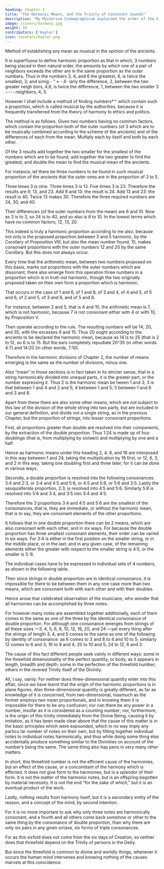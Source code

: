 ```yaml
---
heading: Chapter 3
title: "The Harmonic Means, and the Trinity of Consonant Sounds"
description: "My Mysterium Cosmographicum explained the order of the 5 solids in the world"
image: /covers/harmony.jpg
weight: 16
contributors: ['Kepler']
icon: /avatars/kepler.png
---
```





Method of establishing any mean as musical in the opinion of the ancients.

It is superfluous to define harmonic proportion as that in which, 3 numbers being placed in their natural order, the amounts by which one of a pair of neighbors exceeds the other are in the same proportion as the outer numbers. Thus in the numbers 3, 4, and 6 the greatest, 6, is twice the smallest, 3; and simig - " » - 4- larly the difference, 2, between the two greater neigh­
bors, 4,6, is twice the difference, 1, between the two smaller
3 :----
neighbors, 4, 3.


However I shall include a method of finding numbers*’^ which contain such a proportion, which is called musical by the authorities, because it is frequently transferred from the theory of harmony to ethics and politics. 

The method is as follows. Given two numbers having no common factors, which contain the proportion both of the outer numbers (of 3 which are to be musically combined according to the scheme of the ancients) and of the differences of each from the mean. Multiply each by itself and both by each other.

Of the 3 results add together the two smaller for the smallest of the numbers which are to be found; add together the two greater to find the greatest; and double the mean to find the musical mean of the ancients. 

For instance, let there be three numbers to be found in such musical proportion of the ancients that the outer ones are in the proportion of 3 to 5. 

Three times 3 is nine. Three times 3 is 13. Five times 3 is 23. Therefore the results are 9, 13, and 23. Add 9 and 13: the result is 24. Add 13 and 23: the result is 40. Twice 13 makes 30. Therefore the three required numbers are 24, 30, and 40. 

Their differences (of the outer numbers from the mean) are 6 and 10. Now as 3 is to 3, so 24 is to 40, and so also is 6 to 10. In the lowest terms which have no common factors, 12, 13, 20.

This indeed is truly a harmonic proportion according to me also, because not only is the proposed proportion between 3 and 5 harmonic, by the Corollary of Proposition VIII, but also the mean number found, 15, makes consonant proportions with the outer numbers 12 and 20 by the same Corollary. But this does not always occur.

Every time that the arithmetic mean, between two numbers proposed on this basis, marks out proportions with the outer numbers which are dissonant, there also emerge from this operation three numbers in a proportion which is in truth not harmonic, though the two originally proposed taken on their own form a proportion which is harmonic. 

That occurs in the case of 1 and 6, of 1 and 8, of 3 and 4, of 4 and 5, of 5 and 6, of 2 and 5, of 3 and 8, and of 5 and 8. 

For instance, between 2 and 5, that is 4 and 10, the arithmetic mean is 7, which is not harmonic, because 7 is not consonant either with 4 or with 10, by Proposition V. 

Then operate according to the rule. The resulting numbers will be 14, 20, and 35, with the excesses 6 and 15. Thus 20 ought according to the ancients to be declared the harmonic mean, because as 14 is to 25 (that is 2 to 5), so 6 is to 15. But the ears completely repudiate 20^35 (in other words 4:7) and 14:20 (in other words, 7:10).

Therefore in the harmonic divisions of Chapter 2, the number of means emerging is the same as the number of divisions, minus one. 

Also “mean” in those sections is in fact taken in its stricter sense, that in a string harmonically divided into unequal parts, it is the greater part, or the number expressing it. Thus 2 is the harmonic mean be­
tween 1 and 3; 3 is that between 1 and 4 and 2 and 5; 4 between 1
and 5; 5 between 1 and 6 and 3 and 8.

Apart from these there are also some other means, which are not subject to this law of the division of the whole string into two parts, but are included in our general definition, and divide not a single string, as in the previous Chapter, but the proportion of strings, into lesser consonant proportions.

First, all proportions greater than double are resolved into their components, by the extraction of the double proportion. Thus 1:24 is made up of four doublings (that is, from multiplying by sixteen) and multiplying by one and a half. 

Hence as harmonic means under this heading 2, 4, 8, and 16 are interposed in this way between 1 and 24, taking the multiplication by 16 first, or 12, 6, 3, and 2 in this way, taking one doubling first and three later; for
it can be done in various ways. 

Secondly, a double proportion is resolved into the following consonances: 3:4 and 2:3, or 3:4 and 4:5 and 5:6, or 4:5 and
5:8, or 5:6 and 3:5. Lastly the sesquialterate proportion, 2:3, is resolved into 4:5 and 5:6.
Similarly 5:8 is resolved into 5:6 and 3:4, and 3:5 into 3:4 and 4:5.

Therefore the 3 proportions 3:4 and 4:5 and 5:6 are the smallest of the consonances, that is, they are immediate, or without the harmonic mean, that is to say, they are consonant elements of the other
proportions.

It follows that in one double proportion there can be 2 means, which are also consonant with each other, and in six
ways. For because the double proportion has three smallest consonant elements, their order can be varied in six ways. For 3:4 is either in the first position on the smaller string, or in the middle place, or in the last; and in any given case, of the remaining elements either the greater with respect to the smaller string is 4:5, or the smaller is 5 ‘6.

The individual cases have to be expressed in individual sets of 4 numbers, as shown in the following table.

Then since strings in double proportion are in identical consonance, it is impossible for there to be between them in any one case more than two means, which are consonant both with each other and
with their doubles. 

Hence arose that celebrated observation of the musicians, who wonder that all harmonies can be accomplished by three notes. 

For however many notes are assembled together additionally, each of them comes to the same as one of the three by the identical consonance of double proportion. For although one consonance emerges from strings of all these
sizes —3, 4, 5, 6, 8, 10, 12, 16, 20, and 24 —yet every thing after the strings of length 3, 4, and 5 comes
to the same as one of the following by identity of consonance: as 6 comes to 3 and 8 to 4 and 10 to 5; similarly 12 comes
to 6 and 3; 16 to 8 and 4; 20 to 10 and 5; 24 to 12, 6 and 3.

The cause of this fact different people seek vainly in different ways:
some in the threefold dimensionality of the perfect quantity, or body,
as it appears in length, breadth and depth; some in the perfection
of the threefold number; others in the revered Trinity itself of the
Divinity.

All, I say, vainly. For neither does three-dimensional quantity enter into this affair, since we have learnt that the origin of the harmonic proportions is in plane figures. Also three-dimensional quantity is greatly different, as far as knowledge of it is concerned, from two-dimensional, inasmuch as the former employs two mean proportionals,
and in knowing them it is impossible for there to be any confusion;
nor can there be any power in a number, insofar as it is considered
as a counting number; nor, furthermore, is the origin of this trinity
immediately from the Divine Being, causing it by imitation, as it has
been made clear above that the cause of this matter is in the basic
principles which were expounded, which in no way imply any particu­
lar number of notes on their own, but by fitting together individual
notes to individual notes harmonically, and thus while doing some­
thing else accidentally produce something similar to the Divinities
on account of the number’s being the same. The same thing also hap­
pens in very many other matters.


In short, this threefold number is not the efficient cause of the harmonies, but an effect of the cause, or a concomitant of the harmony which is effected. It does not give form to the harmonies, but is a splendor of their form. It is not the matter of the harmonic notes, but is an offspring begotten by material necessity. It is not the end
“for the sake of which,” but it is an eventual product of the work. 

Lastly, nothing results from harmony itself, but it is a secondary entity of the reason, and a concept of the mind, by second intention. 

For it is no more important to ask why only three notes are harmonically consonant, and a fourth and all others come back somehow or other to the same thing by the consonance of double proportion, than why there are only six pairs in any given octave, six forms of triple consonances. 

For as this sixfold does not come from the six days of Creation, so neither does that threefold depend on the Trinity of persons in the Deity. 

But since the threefold is common to divine and worldly things, whenever it occurs the human mind intervenes and knowing
nothing of the causes marvels at this coincidence. 
